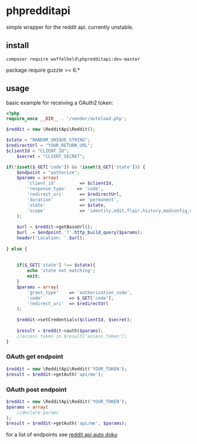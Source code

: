 # phpredditapi

simple wrapper for the reddit api. currently unstable.

## install

```
composer require waffelheld\phpredditapi:dev-master
```

package require guzzle >= 6.*


## usage

basic example for receiving a OAuth2 token:

```php
<?php
require_once __DIR__ . '/vendor/autoload.php';

$reddit = new \RedditApi\Reddit();

$state = "RANDOM_UNIQUE_STRING";
$redirectUrl = "YOUR_RETURN_URL";
$clientId = "CLIENT_ID";
    $secret = "CLIENT_SECRET";

if(!isset($_GET['code']) && !isset($_GET['state'])) {
    $endpoint = "authorize";
    $params = array(
        'client_id'         => $clientId,
        'response_type'    => 'code',
        'redirect_uri'      => $redirectUrl,
        'duration'          => 'permanent',
        'state'             => $state,
        'scope'             => 'identity,edit,flair,history,modconfig,modflair,modlog,modposts,modwiki,mysubreddits,privatemessages,read,report,save,submit,subscribe,vote,wikiedit,wikiread'
    );
    
    $url = $reddit->getBaseUrl();
    $url .= $endpoint.'?'.http_build_query($params);
    header('Location: '.$url);
    
} else {
    
    
    if($_GET['state'] !== $state){
        echo 'state not matching';
        exit;
    }
    $params = array(
        'grant_type'    => 'authorization_code',
        'code'          => $_GET['code'],
        'redirect_uri'  => $redirectUrl
    );
    
    $reddit->setCredentials($clientId, $secret);
    
    $result = $reddit->auth($params);
    //access token in $result['access_token'];
}

```


### OAuth get endpoint

```php
$reddit = new \RedditApi\Reddit('YOUR_TOKEN');
$result = $reddit->getAuth('api/me');
```
### OAuth post endpoint

```php
$reddit = new \RedditApi\Reddit('YOUR_TOKEN');
$params = array(
    //declare params
);
$result = $reddit->getAuth('api/me', $params);
```

for a list of endpoints see [reddit api auto doku](https://www.reddit.com/dev/api/)